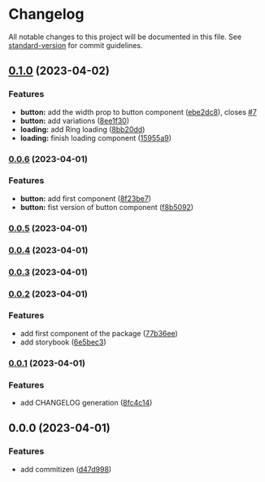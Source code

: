 # Changelog

All notable changes to this project will be documented in this file. See [standard-version](https://github.com/conventional-changelog/standard-version) for commit guidelines.

## [0.1.0](https://github.com/ismaelcostarc/react-aurora/compare/v0.0.6...v0.1.0) (2023-04-02)


### Features

* **button:** add the width prop to button component ([ebe2dc8](https://github.com/ismaelcostarc/react-aurora/commit/ebe2dc8df038ee61ed94da9674b95c49b0a7b2e1)), closes [#7](https://github.com/ismaelcostarc/react-aurora/issues/7)
* **button:** add variations ([8ee1f30](https://github.com/ismaelcostarc/react-aurora/commit/8ee1f302bd042fdbc0415dfdbd3f13388946e47d))
* **loading:** add Ring loading ([8bb20dd](https://github.com/ismaelcostarc/react-aurora/commit/8bb20dd825f4661ad643090b36dbdba8ec20c402))
* **loading:** finish loading component ([15955a9](https://github.com/ismaelcostarc/react-aurora/commit/15955a911d97a7cffbf807d43b4179557cf73623))

### [0.0.6](https://github.com/ismaelcostarc/react-aurora/compare/v0.0.5...v0.0.6) (2023-04-01)


### Features

* **button:** add first component ([8f23be7](https://github.com/ismaelcostarc/react-aurora/commit/8f23be71c9d6bdc0357de5342a5f3ee7fca7a792))
* **button:** fist version of button component ([f8b5092](https://github.com/ismaelcostarc/react-aurora/commit/f8b5092140c4e95302a124aa35e83853c2b899a5))

### [0.0.5](https://github.com/ismaelcostarc/react-aurora/compare/v0.0.4...v0.0.5) (2023-04-01)

### [0.0.4](https://github.com/ismaelcostarc/react-aurora/compare/v0.0.3...v0.0.4) (2023-04-01)

### [0.0.3](https://github.com/ismaelcostarc/react-aurora/compare/v0.0.2...v0.0.3) (2023-04-01)

### [0.0.2](https://github.com/ismaelcostarc/react-aurora/compare/v0.0.1...v0.0.2) (2023-04-01)


### Features

* add first component of the package ([77b36ee](https://github.com/ismaelcostarc/react-aurora/commit/77b36ee786511de69d35f6f4be3d510790ff9ab7))
* add storybook ([6e5bec3](https://github.com/ismaelcostarc/react-aurora/commit/6e5bec3f133a2be9198fa00740ab74fda37e6d06))

### [0.0.1](https://github.com/ismaelcostarc/react-aurora/compare/v0.0.0...v0.0.1) (2023-04-01)


### Features

* add CHANGELOG generation ([8fc4c14](https://github.com/ismaelcostarc/react-aurora/commit/8fc4c14ae3cc6965fd00440dcc2e855609118c43))

## 0.0.0 (2023-04-01)


### Features

* add commitizen ([d47d998](https://github.com/ismaelcostarc/react-aurora/commit/d47d998aff1d0ea3f4c998413267107f1d40490c))
